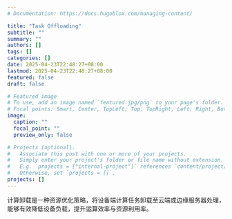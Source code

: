 ```yaml
---
# Documentation: https://docs.hugoblox.com/managing-content/

title: "Task Offloading"
subtitle: ""
summary: ""
authors: []
tags: []
categories: []
date: 2025-04-23T22:48:27+08:00
lastmod: 2025-04-23T22:48:27+08:00
featured: false
draft: false

# Featured image
# To use, add an image named `featured.jpg/png` to your page's folder.
# Focal points: Smart, Center, TopLeft, Top, TopRight, Left, Right, BottomLeft, Bottom, BottomRight.
image:
  caption: ""
  focal_point: ""
  preview_only: false

# Projects (optional).
#   Associate this post with one or more of your projects.
#   Simply enter your project's folder or file name without extension.
#   E.g. `projects = ["internal-project"]` references `content/project/deep-learning/index.md`.
#   Otherwise, set `projects = []`.
projects: []
---
```


计算卸载是一种资源优化策略，将设备端计算任务卸载至云端或边缘服务器处理，能够有效降低设备负载，提升运算效率与资源利用率。 
